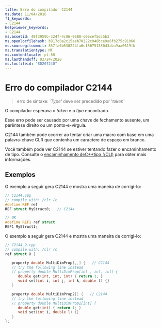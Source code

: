 ```yaml
---
title: Erro do compilador C2144
ms.date: 11/04/2016
f1_keywords:
- C2144
helpviewer_keywords:
- C2144
ms.assetid: 49f3959b-324f-4c06-9588-c0ecef5dc5b3
ms.openlocfilehash: b917c0a2c15aeb70222c948bce9a6fb275c91068
ms.sourcegitcommit: 857fa6b530224fa6c18675138043aba9aa0619fb
ms.translationtype: MT
ms.contentlocale: pt-BR
ms.lasthandoff: 03/24/2020
ms.locfileid: "80207240"
---
```

# <a name="compiler-error-c2144"></a>Erro do compilador C2144

> erro de sintaxe: '*Type*' deve ser precedido por '*token*'

O compilador esperava o *token* e o *tipo* encontrado.

Esse erro pode ser causado por uma chave de fechamento ausente, um parêntese direito ou um ponto-e-vírgula.

C2144 também pode ocorrer ao tentar criar uma macro com base em uma palavra-chave CLR que contenha um caractere de espaço em branco.

Você também pode ver C2144 se estiver tentando fazer o encaminhamento de tipo. Consulte o [encaminhamento deC++tipo (/CLI)](../../extensions/type-forwarding-cpp-cli.md) para obter mais informações.

## <a name="examples"></a>Exemplos

O exemplo a seguir gera C2144 e mostra uma maneira de corrigi-lo:

```cpp
// C2144.cpp
// compile with: /clr /c
#define REF ref
REF struct MyStruct0;   // C2144

// OK
#define REF1 ref struct
REF1 MyStruct1;
```

O exemplo a seguir gera C2144 e mostra uma maneira de corrigi-lo:

```cpp
// C2144_2.cpp
// compile with: /clr /c
ref struct X {

   property double MultiDimProp[,,] {   // C2144
   // try the following line instead
   // property double MultiDimProp[int , int, int] {
      double get(int, int, int) { return 1; }
      void set(int i, int j, int k, double l) {}
   }

   property double MultiDimProp2[] {   // C2144
   // try the following line instead
   // property double MultiDimProp2[int] {
      double get(int) { return 1; }
      void set(int i, double l) {}
   }
};
```

